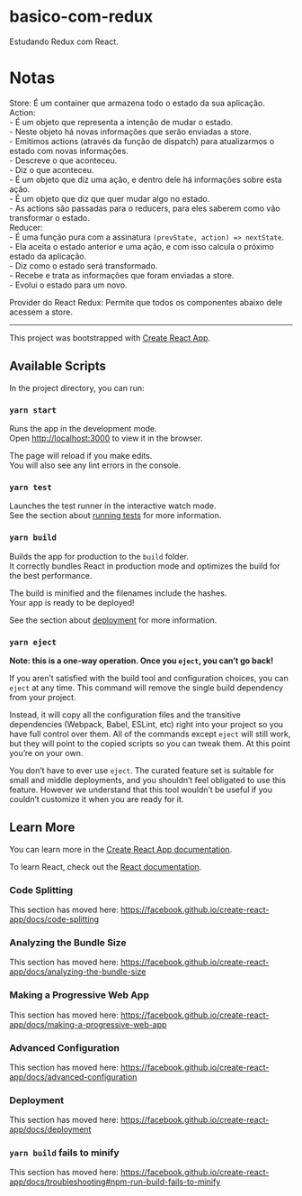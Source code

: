 # basico-com-redux

Estudando Redux com React.

# Notas

Store: É um container que armazena todo o estado da sua aplicação.  
Action:  
	- É um objeto que representa a intenção de mudar o estado.  
	- Neste objeto há novas informações que serão enviadas a store.  
	- Emitimos actions (através da função de dispatch) para atualizarmos o estado com novas informações.  
	- Descreve o que aconteceu.  
	- Diz o que aconteceu.  
    - É um objeto que diz uma ação, e dentro dele há informações sobre esta ação.  
    - É um objeto que diz que quer mudar algo no estado.  
	- As actions são passadas para o reducers, para eles saberem como vão transformar o estado.  
Reducer:  
	- É uma função pura com a assinatura `(prevState, action) => nextState`.  
	- Ela aceita o estado anterior e uma ação, e com isso calcula o próximo estado da aplicação.  
	- Diz como o estado será transformado.  
    - Recebe e trata as informações que foram enviadas a store.  
    - Evolui o estado para um novo.  

Provider do React Redux: Permite que todos os componentes abaixo dele acessem a store.

---

This project was bootstrapped with [Create React App](https://github.com/facebook/create-react-app).

## Available Scripts

In the project directory, you can run:

### `yarn start`

Runs the app in the development mode.<br />
Open [http://localhost:3000](http://localhost:3000) to view it in the browser.

The page will reload if you make edits.<br />
You will also see any lint errors in the console.

### `yarn test`

Launches the test runner in the interactive watch mode.<br />
See the section about [running tests](https://facebook.github.io/create-react-app/docs/running-tests) for more information.

### `yarn build`

Builds the app for production to the `build` folder.<br />
It correctly bundles React in production mode and optimizes the build for the best performance.

The build is minified and the filenames include the hashes.<br />
Your app is ready to be deployed!

See the section about [deployment](https://facebook.github.io/create-react-app/docs/deployment) for more information.

### `yarn eject`

**Note: this is a one-way operation. Once you `eject`, you can’t go back!**

If you aren’t satisfied with the build tool and configuration choices, you can `eject` at any time. This command will remove the single build dependency from your project.

Instead, it will copy all the configuration files and the transitive dependencies (Webpack, Babel, ESLint, etc) right into your project so you have full control over them. All of the commands except `eject` will still work, but they will point to the copied scripts so you can tweak them. At this point you’re on your own.

You don’t have to ever use `eject`. The curated feature set is suitable for small and middle deployments, and you shouldn’t feel obligated to use this feature. However we understand that this tool wouldn’t be useful if you couldn’t customize it when you are ready for it.

## Learn More

You can learn more in the [Create React App documentation](https://facebook.github.io/create-react-app/docs/getting-started).

To learn React, check out the [React documentation](https://reactjs.org/).

### Code Splitting

This section has moved here: https://facebook.github.io/create-react-app/docs/code-splitting

### Analyzing the Bundle Size

This section has moved here: https://facebook.github.io/create-react-app/docs/analyzing-the-bundle-size

### Making a Progressive Web App

This section has moved here: https://facebook.github.io/create-react-app/docs/making-a-progressive-web-app

### Advanced Configuration

This section has moved here: https://facebook.github.io/create-react-app/docs/advanced-configuration

### Deployment

This section has moved here: https://facebook.github.io/create-react-app/docs/deployment

### `yarn build` fails to minify

This section has moved here: https://facebook.github.io/create-react-app/docs/troubleshooting#npm-run-build-fails-to-minify
